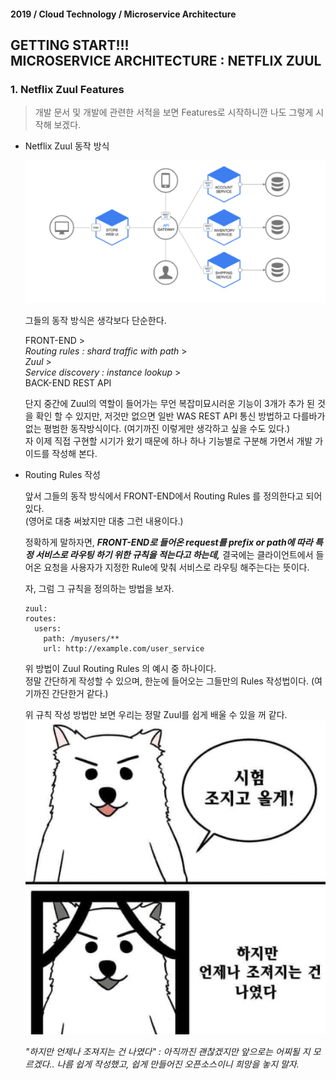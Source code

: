#### 2019 / Cloud Technology / Microservice Architecture

## GETTING START!!!<br/> MICROSERVICE ARCHITECTURE : NETFLIX ZUUL


### 1. Netflix Zuul Features

> 개발 문서 및 개발에 관련한 서적을 보면 Features로 시작하니깐 나도 그렇게 시작해 보겠다.

- Netflix Zuul 동작 방식

  ![Zuul 동작방식](./pic/zuul_5.png)

  그들의 동작 방식은 생각보다 단순한다.

  

  FRONT-END ><br/>*Routing rules : shard traffic with path* ><br/>*Zuul* ><br/>*Service discovery : instance lookup* ><br/>BACK-END REST API

   

  단지 중간에 Zuul의 역할이 들어가는 무언 복잡미묘시러운 기능이 3개가 추가 된 것을 확인 할 수 있지만, 저것만 없으면 일반 WAS REST API 통신 방법하고 다를바가 없는 평범한 동작방식이다. (여기까진 이렇게만 생각하고 싶을 수도 있다.)<br/>자 이제 직접 구현할 시기가 왔기 때문에 하나 하나 기능별로 구분해 가면서 개발 가이드를 작성해 본다.

  

- Routing Rules 작성

  앞서 그들의 동작 방식에서 FRONT-END에서 Routing Rules 를 정의한다고 되어 있다. <br/>(영어로 대충 써놨지만 대충 그런 내용이다.)

  정확하게 말하자면, **_FRONT-END로 들어온 request를 prefix or path에 따라  특정 서비스로 라우팅 하기 위한 규칙을 적는다고 하는데,_** 결국에는 클라이언트에서 들어온 요청을 사용자가 지정한 Rule에 맞춰 서비스로 라우팅 해주는다는 뜻이다.

  자, 그럼 그 규칙을 정의하는 방법을 보자.

  

  ```properties
  zuul:
  routes:
    users:
      path: /myusers/**
      url: http://example.com/user_service
  ```

  위 방법이 Zuul Routing Rules 의 예시 중 하나이다.<br/>정말 간단하게 작성할 수 있으며, 한눈에 들어오는 그들만의 Rules 작성법이다. (여기까진 간단한거 같다.)

   

  위 규칙 작성 방법만 보면 우리는 정말 Zuul를 쉽게 배울 수 있을 꺼 같다.<br/>![조지고올께](./pic/zuul_6.png)

  *"하지만 언제나 조져지는 건 나였다" : 아직까진 괜찮겠지만 앞으로는 어찌될 지 모르겠다.. 나름 쉽게 작성했고, 쉽게 만들어진 오픈소스이니 희망을 놓지 말자.*

